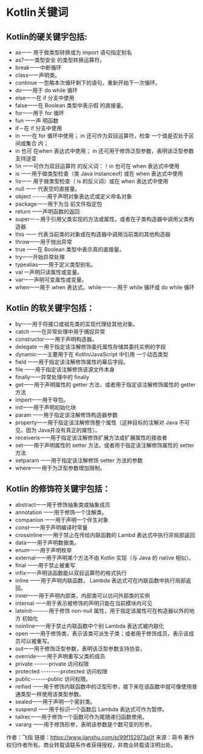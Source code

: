 # Kotlin关键词
## Kotlin的硬关键宇包括:
- as一一 用于做类型转换或为 import 语句指定别名
- as?一一类型安全 的类型转换运算符。
- break一一中断循环
- class一一声明类。
- continue 一忽略本次循环剩下的语句，重新开始下一次循环。
- do一一用于 do while 循环
- else一一在 if 分支中使用
- false一一在 Boolean 类型中表示假 的直接量。
- for一一用于 for 循环
- fun 一一声 明函数
- if－在 if 分支中使用
- in 一一在 for 循环中使用； in 还可作为双目运算符，检查 一个值是否处于区间或集合 内；
- in 也可 在when 表达式中使用； in 还可用于修饰泛型参数，表明该泛型参数支持逆变
- !in 一一可作为双目运算符 的反义词：！in 也可在 when 表达式中使用
- is 一一用于做类型检查（类 Java instanceof) 或在 when 表达式中使用
- !is一一 用于做类型检查（ is 的反义词〉或在 when 表达式中使用
- null 一一 代表空的直接量。
- object ------用于声明对象表达式或定义命名对象
- package一一用于为当 前文件指定包
- return 一一声明函数的返回
- super一－用于引用父类实现的方法或属性，或者在子类构造器中调用父类构造器
- this 一一 代表当前类的对象或在构造器中调用当前类的其他构造器
- throw一一用于抛出异常
- true 一一在 Boolean 类型中表示真的直接量。
- try一一开始异常处理
- typealias一一用于定义类型别名。
- val 一声明只读属性或变量。
- var一一声明可变属性或变量。
- when一一用于 when 表达式。while一一－用于 while 循环或 do while 循环
## Kotlin 的软关键宇包括：
- by一一用于将接口或祖先类的实现代理给其他对象。
- catch 一一在异常处理中用于捕捉异常
- constructor一一用于声明构造器。
- delegate 一用于指定该注解修饰委托属性存储其委托实例的字段
- dynamic一一主要用于在 Kotlin/JavaScript 中引用 一个动态类型
- field 一一用于指定该注解修饰属性的幕后字段。
- file 一一用于指定该注解修饰该源文件本身
- finally一一异常处理中的 finally
- get一一用于声明属性的 getter 方法，或者用于指定该注解修饰属性的 getter 方法
- import一一用于导包。
- init一一用于声明初始化块
- param 一一用于指定该注解修饰构造器参数
- property一一用于指定该注解修饰整个属性（这种目标的注解对 Java 不可见，因为 Java并没有真正的属性）。
- receiveris一一用于指定该注解修饰扩展方法或扩展属性的接收者
- set一一用于声明属性的 setter 方法，或者用于指定该注解修饰属性的 setter 方法
- setparam 一一用于指定该注解修饰 setter 方法的参数
- where一一用于为泛型参数增加限制。
## Kotlin 的修饰符关键宇包括：
- abstract一一用于修饰抽象类或抽象成员
- annotation 一一用于修饰一个注解类。
- companion 一一用于声明一个伴生对象
- const一一用于声明编译时常量
- crossinline一一用于禁止在传给内联函数的 Lambd 表达式中执行非局部返回
- data一一用于声明数据类。
- enum一一用于声明枚举
- external一一用于声明某个方法不由 Kotlin 实现（与 Java 的 native 相似〉。
- final 一一用于禁止被重写
- infix一一声明该函数能以双目运算符的格式执行
- inline 一一用于声明内联函数， Lambda 表达式可在内联函数中执行局部返回。
- inner一一用于声明内部类，内部类可以访问外部类的实例
- internal 一一用于表示被修饰的声明只能在当前模块内可见
- lateinit-------用于修饰 non-null 属性，用于指定该属性可在构造器以外的地方
   初始化
- noinline一一用于禁止内联函数中个别 Lambda 表达式被内联化
- open 一一用于修饰类，表示该类可派生子类；或者用于修饰成员，表示该成员可以被重写。
- out一一用于修饰泛型参数，表明该泛型参数支持协变。
- override一一用于声明重写父类的成员
- private ------private 访问权限
- protected --------protected 访问权限
- public-------public 访问权限。
- reified 一一用于修饰内联函数中的泛型形参，接下来在该函数中就可像使用普通类型一样使用该类型参数。
- sealed一一用于声明一个密封类。
- suspend 一一用于标识一个函数后 Lambda 表达式可作为暂停。
- tailrec一一用于修饰一个函数可作为尾随递归函数使用。
- vararg 一一用于修饰形参，表明该参数是个数可变的形参。

作者：飞指
链接：https://www.jianshu.com/p/99f152973a0f
来源：简书
著作权归作者所有。商业转载请联系作者获得授权，非商业转载请注明出处。